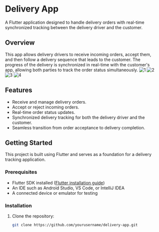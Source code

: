 # Delivery App

A Flutter application designed to handle delivery orders with real-time synchronized tracking between the delivery driver and the customer.

## Overview

This app allows delivery drivers to receive incoming orders, accept them, and then follow a delivery sequence that leads to the customer. The progress of the delivery is synchronized in real-time with the customer's app, allowing both parties to track the order status simultaneously.
![1](https://github.com/user-attachments/assets/2aad7460-77f0-4300-bb3c-5d3e0f00372a)
![2](https://github.com/user-attachments/assets/147eb606-fedf-4d1b-b618-1102fd8e7009)
![3](https://github.com/user-attachments/assets/0eda5cce-9cb6-416f-9e14-a88a27cbb02b)
![4](https://github.com/user-attachments/assets/e5f55af5-20ae-4dc8-81d7-bb55784172c6)


## Features

- Receive and manage delivery orders.
- Accept or reject incoming orders.
- Real-time order status updates.
- Synchronized delivery tracking for both the delivery driver and the customer.
- Seamless transition from order acceptance to delivery completion.

## Getting Started

This project is built using Flutter and serves as a foundation for a delivery tracking application.

### Prerequisites

- Flutter SDK installed ([Flutter installation guide](https://docs.flutter.dev/get-started/install))
- An IDE such as Android Studio, VS Code, or IntelliJ IDEA
- A connected device or emulator for testing

### Installation

1. Clone the repository:
   ```bash
   git clone https://github.com/yourusername/delivery-app.git
